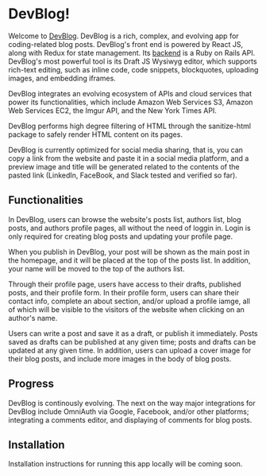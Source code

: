 # DevBlog!
Welcome to [DevBlog](https://devblog.dev/). DevBlog is a rich, complex, and evolving app for coding-related blog posts. DevBlog's front end is powered by React JS, along with Redux for state management. Its [backend](https://github.com/mmartinezluis/devblog-backend-postgres) is a Ruby on Rails API. DevBlog's most powerful tool is its Draft JS Wysiwyg editor, which supports rich-text editing, such as inline code, code snippets, blockquotes, uploading images, and embedding iframes. 

DevBlog integrates an evolving ecosystem of APIs and cloud services that power its functionalities, which include Amazon Web Services S3, Amazon Web Services EC2, the Imgur API, and the New York Times API. 

DevBlog performs high degree filtering of HTML through the sanitize-html package to safely render HTML content on its pages. 

DevBlog is currently optimized for social media sharing, that is, you can copy a link from the website and paste it in a social media platform, and a preview image and title will be generated related to the contents of the pasted link (LinkedIn, FaceBook, and Slack tested and verified so far). 

## Functionalities
In DevBlog, users can browse the website's posts list, authors list, blog posts, and authors profile pages, all without the need of loggin in. Login is only required for creating blog posts and updating your profile page. 

When you publish in DevBlog, your post will be shown as the main post in the homepage, and it will be placed at the top of the posts list. In addition, your name will be moved to the top of the authors list. 

Through their profile page, users have access to their drafts, published posts, and their profile form. In their profile form, users can share their contact info, complete an about section, and/or upload a profile iamge, all of which will be visible to the visitors of the website when clicking on an author's name. 

Users can write a post and save it as a draft, or publish it immediately. Posts saved as drafts can be published at any given time; posts and drafts can be updated at any given time. In addition, users can upload a cover image for their blog posts, and include more images in the body of blog posts. 

## Progress
DevBlog is continously evolving. The next on the way major integrations for DevBlog include OmniAuth via Google, Facebook, and/or other platforms; integrating a comments editor, and displaying of comments for blog posts. 

## Installation
Installation instructions for running this app locally will be coming soon. 